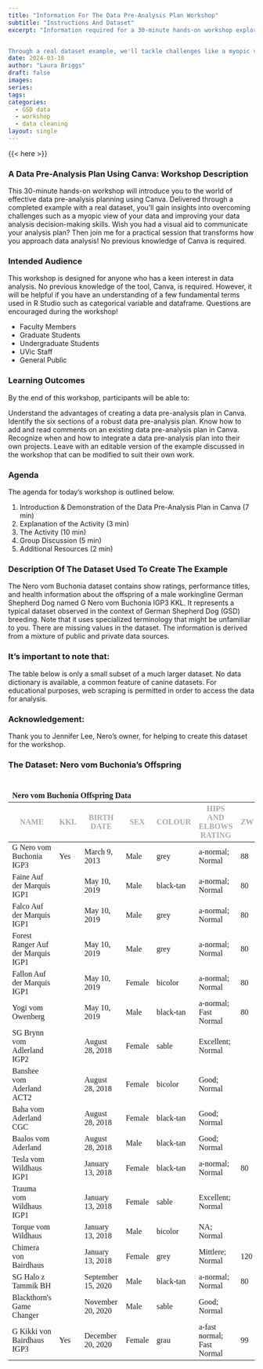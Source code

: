 ```yaml
---
title: "Information For The Data Pre-Analysis Plan Workshop"
subtitle: "Instructions And Dataset"
excerpt: "Information required for a 30-minute hands-on workshop exploring the world of effective data pre-analysis planning using Canva. 


Through a real dataset example, we'll tackle challenges like a myopic view of your data and work together to enhance your data analysis decision-making skills. Ever wished for a visual aid to communicate your analysis plan? You're in luck! No previous knowledge of Canva is needed – just bring your curiosity and enthusiasm!"
date: 2024-03-18
author: "Laura Briggs"
draft: false
images:
series:
tags:
categories:
  - GSD data
  - workshop
  - data cleaning
layout: single
---
```


{{< here >}}

### A Data Pre-Analysis Plan Using Canva: Workshop Description

This 30-minute hands-on workshop will introduce you to the world of effective data pre-analysis planning using Canva. Delivered through a completed example with a real dataset, you’ll gain insights into overcoming challenges such as a myopic view of your data and improving your data analysis decision-making skills. Wish you had a visual aid to communicate your analysis plan? Then join me for a practical session that transforms how you approach data analysis! No previous knowledge of Canva is required.

### Intended Audience

This workshop is designed for anyone who has a keen interest in data analysis. No previous knowledge of the tool, Canva, is required. However, it will be helpful if you have an understanding of a few fundamental terms used in R Studio such as categorical variable and dataframe. Questions are encouraged during the workshop!

- Faculty Members
- Graduate Students
- Undergraduate Students
- UVic Staff
- General Public

### Learning Outcomes

By the end of this workshop, participants will be able to:

Understand the advantages of creating a data pre-analysis plan in Canva.
Identify the six sections of a robust data pre-analysis plan.
Know how to add and read comments on an existing data pre-analysis plan in Canva.
Recognize when and how to integrate a data pre-analysis plan into their own projects.
Leave with an editable version of the example discussed in the workshop that can be modified to suit their own work.

### Agenda

The agenda for today’s workshop is outlined below.

1.  Introduction & Demonstration of the Data Pre-Analysis Plan in Canva (7 min)
2.  Explanation of the Activity (3 min)
3.  The Activity (10 min)
4.  Group Discussion (5 min)
5.  Additional Resources (2 min)

### Description Of The Dataset Used To Create The Example

The Nero vom Buchonia dataset contains show ratings, performance titles, and health information about the offspring of a male workingline German Shepherd Dog named G Nero vom Buchonia IGP3 KKL.
It represents a typical dataset observed in the context of German Shepherd Dog (GSD) breeding. Note that it uses specialized terminology that might be unfamiliar to you.
There are missing values in the dataset.
The information is derived from a mixture of public and private data sources.

### It’s important to note that:

The table below is only a small subset of a much larger dataset.
No data dictionary is available, a common feature of canine datasets.
For educational purposes, web scraping is permitted in order to access the data for analysis.

### Acknowledgement:

Thank you to Jennifer Lee, Nero’s owner, for helping to create this dataset for the workshop.

### The Dataset: Nero vom Buchonia’s Offspring

<div id="mhvtktcnxt" style="padding-left:0px;padding-right:0px;padding-top:10px;padding-bottom:10px;overflow-x:auto;overflow-y:auto;width:auto;height:auto;">
<style>@import url("https://fonts.googleapis.com/css2?family=Source+Sans+Pro:ital,wght@0,100;0,200;0,300;0,400;0,500;0,600;0,700;0,800;0,900;1,100;1,200;1,300;1,400;1,500;1,600;1,700;1,800;1,900&display=swap");
@import url("https://fonts.googleapis.com/css2?family=Libre+Franklin:ital,wght@0,100;0,200;0,300;0,400;0,500;0,600;0,700;0,800;0,900;1,100;1,200;1,300;1,400;1,500;1,600;1,700;1,800;1,900&display=swap");
@import url("https://fonts.googleapis.com/css2?family=Source+Sans+Pro:ital,wght@0,100;0,200;0,300;0,400;0,500;0,600;0,700;0,800;0,900;1,100;1,200;1,300;1,400;1,500;1,600;1,700;1,800;1,900&display=swap");
#mhvtktcnxt table {
  font-family: system-ui, 'Segoe UI', Roboto, Helvetica, Arial, sans-serif, 'Apple Color Emoji', 'Segoe UI Emoji', 'Segoe UI Symbol', 'Noto Color Emoji';
  -webkit-font-smoothing: antialiased;
  -moz-osx-font-smoothing: grayscale;
}
&#10;#mhvtktcnxt thead, #mhvtktcnxt tbody, #mhvtktcnxt tfoot, #mhvtktcnxt tr, #mhvtktcnxt td, #mhvtktcnxt th {
  border-style: none;
}
&#10;#mhvtktcnxt p {
  margin: 0;
  padding: 0;
}
&#10;#mhvtktcnxt .gt_table {
  display: table;
  border-collapse: collapse;
  line-height: normal;
  margin-left: auto;
  margin-right: auto;
  color: #333333;
  font-size: 16px;
  font-weight: normal;
  font-style: normal;
  background-color: #FFFFFF;
  width: auto;
  border-top-style: none;
  border-top-width: 2px;
  border-top-color: #A8A8A8;
  border-right-style: none;
  border-right-width: 2px;
  border-right-color: #D3D3D3;
  border-bottom-style: solid;
  border-bottom-width: 2px;
  border-bottom-color: #A8A8A8;
  border-left-style: none;
  border-left-width: 2px;
  border-left-color: #D3D3D3;
}
&#10;#mhvtktcnxt .gt_caption {
  padding-top: 4px;
  padding-bottom: 4px;
}
&#10;#mhvtktcnxt .gt_title {
  color: #333333;
  font-size: 125%;
  font-weight: initial;
  padding-top: 4px;
  padding-bottom: 4px;
  padding-left: 5px;
  padding-right: 5px;
  border-bottom-color: #FFFFFF;
  border-bottom-width: 0;
}
&#10;#mhvtktcnxt .gt_subtitle {
  color: #333333;
  font-size: 85%;
  font-weight: initial;
  padding-top: 3px;
  padding-bottom: 5px;
  padding-left: 5px;
  padding-right: 5px;
  border-top-color: #FFFFFF;
  border-top-width: 0;
}
&#10;#mhvtktcnxt .gt_heading {
  background-color: #FFFFFF;
  text-align: center;
  border-bottom-color: #FFFFFF;
  border-left-style: none;
  border-left-width: 1px;
  border-left-color: #D3D3D3;
  border-right-style: none;
  border-right-width: 1px;
  border-right-color: #D3D3D3;
}
&#10;#mhvtktcnxt .gt_bottom_border {
  border-bottom-style: none;
  border-bottom-width: 2px;
  border-bottom-color: #D3D3D3;
}
&#10;#mhvtktcnxt .gt_col_headings {
  border-top-style: none;
  border-top-width: 2px;
  border-top-color: #D3D3D3;
  border-bottom-style: none;
  border-bottom-width: 1px;
  border-bottom-color: #334422;
  border-left-style: none;
  border-left-width: 1px;
  border-left-color: #D3D3D3;
  border-right-style: none;
  border-right-width: 1px;
  border-right-color: #D3D3D3;
}
&#10;#mhvtktcnxt .gt_col_heading {
  color: #333333;
  background-color: #FFFFFF;
  font-size: 12px;
  font-weight: normal;
  text-transform: inherit;
  border-left-style: none;
  border-left-width: 1px;
  border-left-color: #D3D3D3;
  border-right-style: none;
  border-right-width: 1px;
  border-right-color: #D3D3D3;
  vertical-align: bottom;
  padding-top: 5px;
  padding-bottom: 6px;
  padding-left: 5px;
  padding-right: 5px;
  overflow-x: hidden;
}
&#10;#mhvtktcnxt .gt_column_spanner_outer {
  color: #333333;
  background-color: #FFFFFF;
  font-size: 12px;
  font-weight: normal;
  text-transform: inherit;
  padding-top: 0;
  padding-bottom: 0;
  padding-left: 4px;
  padding-right: 4px;
}
&#10;#mhvtktcnxt .gt_column_spanner_outer:first-child {
  padding-left: 0;
}
&#10;#mhvtktcnxt .gt_column_spanner_outer:last-child {
  padding-right: 0;
}
&#10;#mhvtktcnxt .gt_column_spanner {
  border-bottom-style: none;
  border-bottom-width: 1px;
  border-bottom-color: #334422;
  vertical-align: bottom;
  padding-top: 5px;
  padding-bottom: 5px;
  overflow-x: hidden;
  display: inline-block;
  width: 100%;
}
&#10;#mhvtktcnxt .gt_spanner_row {
  border-bottom-style: hidden;
}
&#10;#mhvtktcnxt .gt_group_heading {
  padding-top: 8px;
  padding-bottom: 8px;
  padding-left: 5px;
  padding-right: 5px;
  color: #333333;
  background-color: #FFFFFF;
  font-size: 100%;
  font-weight: initial;
  text-transform: inherit;
  border-top-style: solid;
  border-top-width: 2px;
  border-top-color: #D3D3D3;
  border-bottom-style: solid;
  border-bottom-width: 2px;
  border-bottom-color: #D3D3D3;
  border-left-style: none;
  border-left-width: 1px;
  border-left-color: #D3D3D3;
  border-right-style: none;
  border-right-width: 1px;
  border-right-color: #D3D3D3;
  vertical-align: middle;
  text-align: left;
}
&#10;#mhvtktcnxt .gt_empty_group_heading {
  padding: 0.5px;
  color: #333333;
  background-color: #FFFFFF;
  font-size: 100%;
  font-weight: initial;
  border-top-style: solid;
  border-top-width: 2px;
  border-top-color: #D3D3D3;
  border-bottom-style: solid;
  border-bottom-width: 2px;
  border-bottom-color: #D3D3D3;
  vertical-align: middle;
}
&#10;#mhvtktcnxt .gt_from_md > :first-child {
  margin-top: 0;
}
&#10;#mhvtktcnxt .gt_from_md > :last-child {
  margin-bottom: 0;
}
&#10;#mhvtktcnxt .gt_row {
  padding-top: 7px;
  padding-bottom: 7px;
  padding-left: 5px;
  padding-right: 5px;
  margin: 10px;
  border-top-style: solid;
  border-top-width: 1px;
  border-top-color: #D3D3D3;
  border-left-style: none;
  border-left-width: 1px;
  border-left-color: #D3D3D3;
  border-right-style: none;
  border-right-width: 1px;
  border-right-color: #D3D3D3;
  vertical-align: middle;
  overflow-x: hidden;
}
&#10;#mhvtktcnxt .gt_stub {
  color: #333333;
  background-color: #FFFFFF;
  font-size: 100%;
  font-weight: initial;
  text-transform: inherit;
  border-right-style: solid;
  border-right-width: 2px;
  border-right-color: #D3D3D3;
  padding-left: 5px;
  padding-right: 5px;
}
&#10;#mhvtktcnxt .gt_stub_row_group {
  color: #333333;
  background-color: #FFFFFF;
  font-size: 100%;
  font-weight: initial;
  text-transform: inherit;
  border-right-style: solid;
  border-right-width: 2px;
  border-right-color: #D3D3D3;
  padding-left: 5px;
  padding-right: 5px;
  vertical-align: top;
}
&#10;#mhvtktcnxt .gt_row_group_first td {
  border-top-width: 2px;
}
&#10;#mhvtktcnxt .gt_row_group_first th {
  border-top-width: 2px;
}
&#10;#mhvtktcnxt .gt_summary_row {
  color: #333333;
  background-color: #FFFFFF;
  text-transform: inherit;
  padding-top: 8px;
  padding-bottom: 8px;
  padding-left: 5px;
  padding-right: 5px;
}
&#10;#mhvtktcnxt .gt_first_summary_row {
  border-top-style: solid;
  border-top-color: #D3D3D3;
}
&#10;#mhvtktcnxt .gt_first_summary_row.thick {
  border-top-width: 2px;
}
&#10;#mhvtktcnxt .gt_last_summary_row {
  padding-top: 8px;
  padding-bottom: 8px;
  padding-left: 5px;
  padding-right: 5px;
  border-bottom-style: solid;
  border-bottom-width: 2px;
  border-bottom-color: #D3D3D3;
}
&#10;#mhvtktcnxt .gt_grand_summary_row {
  color: #333333;
  background-color: #FFFFFF;
  text-transform: inherit;
  padding-top: 8px;
  padding-bottom: 8px;
  padding-left: 5px;
  padding-right: 5px;
}
&#10;#mhvtktcnxt .gt_first_grand_summary_row {
  padding-top: 8px;
  padding-bottom: 8px;
  padding-left: 5px;
  padding-right: 5px;
  border-top-style: double;
  border-top-width: 6px;
  border-top-color: #D3D3D3;
}
&#10;#mhvtktcnxt .gt_last_grand_summary_row_top {
  padding-top: 8px;
  padding-bottom: 8px;
  padding-left: 5px;
  padding-right: 5px;
  border-bottom-style: double;
  border-bottom-width: 6px;
  border-bottom-color: #D3D3D3;
}
&#10;#mhvtktcnxt .gt_striped {
  background-color: rgba(128, 128, 128, 0.05);
}
&#10;#mhvtktcnxt .gt_table_body {
  border-top-style: none;
  border-top-width: 2px;
  border-top-color: #D3D3D3;
  border-bottom-style: solid;
  border-bottom-width: 2px;
  border-bottom-color: #FFFFFF;
}
&#10;#mhvtktcnxt .gt_footnotes {
  color: #333333;
  background-color: #FFFFFF;
  border-bottom-style: none;
  border-bottom-width: 2px;
  border-bottom-color: #D3D3D3;
  border-left-style: none;
  border-left-width: 2px;
  border-left-color: #D3D3D3;
  border-right-style: none;
  border-right-width: 2px;
  border-right-color: #D3D3D3;
}
&#10;#mhvtktcnxt .gt_footnote {
  margin: 0px;
  font-size: 90%;
  padding-top: 4px;
  padding-bottom: 4px;
  padding-left: 5px;
  padding-right: 5px;
}
&#10;#mhvtktcnxt .gt_sourcenotes {
  color: #333333;
  background-color: #FFFFFF;
  border-bottom-style: none;
  border-bottom-width: 2px;
  border-bottom-color: #D3D3D3;
  border-left-style: none;
  border-left-width: 2px;
  border-left-color: #D3D3D3;
  border-right-style: none;
  border-right-width: 2px;
  border-right-color: #D3D3D3;
}
&#10;#mhvtktcnxt .gt_sourcenote {
  font-size: 90%;
  padding-top: 4px;
  padding-bottom: 4px;
  padding-left: 5px;
  padding-right: 5px;
}
&#10;#mhvtktcnxt .gt_left {
  text-align: left;
}
&#10;#mhvtktcnxt .gt_center {
  text-align: center;
}
&#10;#mhvtktcnxt .gt_right {
  text-align: right;
  font-variant-numeric: tabular-nums;
}
&#10;#mhvtktcnxt .gt_font_normal {
  font-weight: normal;
}
&#10;#mhvtktcnxt .gt_font_bold {
  font-weight: bold;
}
&#10;#mhvtktcnxt .gt_font_italic {
  font-style: italic;
}
&#10;#mhvtktcnxt .gt_super {
  font-size: 65%;
}
&#10;#mhvtktcnxt .gt_footnote_marks {
  font-size: 75%;
  vertical-align: 0.4em;
  position: initial;
}
&#10;#mhvtktcnxt .gt_asterisk {
  font-size: 100%;
  vertical-align: 0;
}
&#10;#mhvtktcnxt .gt_indent_1 {
  text-indent: 5px;
}
&#10;#mhvtktcnxt .gt_indent_2 {
  text-indent: 10px;
}
&#10;#mhvtktcnxt .gt_indent_3 {
  text-indent: 15px;
}
&#10;#mhvtktcnxt .gt_indent_4 {
  text-indent: 20px;
}
&#10;#mhvtktcnxt .gt_indent_5 {
  text-indent: 25px;
}
</style>
<table class="gt_table" data-quarto-disable-processing="false" data-quarto-bootstrap="false">
  <thead>
    <tr class="gt_heading">
      <td colspan="7" class="gt_heading gt_title gt_font_normal gt_bottom_border" style="font-family: 'Libre Franklin'; font-weight: 800;"><strong>Nero vom Buchonia Offspring Data</strong></td>
    </tr>
    &#10;    <tr class="gt_col_headings">
      <th class="gt_col_heading gt_columns_bottom_border gt_left" rowspan="1" colspan="1" style="color: #A9A9A9; font-family: 'Source Sans Pro'; text-transform: uppercase;" scope="col" id="&lt;strong&gt;Name&lt;/strong&gt;"><strong>Name</strong></th>
      <th class="gt_col_heading gt_columns_bottom_border gt_left" rowspan="1" colspan="1" style="color: #A9A9A9; font-family: 'Source Sans Pro'; text-transform: uppercase;" scope="col" id="&lt;strong&gt;KKL&lt;/strong&gt;"><strong>KKL</strong></th>
      <th class="gt_col_heading gt_columns_bottom_border gt_left" rowspan="1" colspan="1" style="color: #A9A9A9; font-family: 'Source Sans Pro'; text-transform: uppercase;" scope="col" id="&lt;strong&gt;Birth Date&lt;/strong&gt;"><strong>Birth Date</strong></th>
      <th class="gt_col_heading gt_columns_bottom_border gt_left" rowspan="1" colspan="1" style="color: #A9A9A9; font-family: 'Source Sans Pro'; text-transform: uppercase;" scope="col" id="&lt;strong&gt;Sex&lt;/strong&gt;"><strong>Sex</strong></th>
      <th class="gt_col_heading gt_columns_bottom_border gt_left" rowspan="1" colspan="1" style="color: #A9A9A9; font-family: 'Source Sans Pro'; text-transform: uppercase;" scope="col" id="&lt;strong&gt;Colour&lt;/strong&gt;"><strong>Colour</strong></th>
      <th class="gt_col_heading gt_columns_bottom_border gt_left" rowspan="1" colspan="1" style="color: #A9A9A9; font-family: 'Source Sans Pro'; text-transform: uppercase;" scope="col" id="&lt;strong&gt;Hips And Elbows Rating&lt;/strong&gt;"><strong>Hips And Elbows Rating</strong></th>
      <th class="gt_col_heading gt_columns_bottom_border gt_right" rowspan="1" colspan="1" style="color: #A9A9A9; font-family: 'Source Sans Pro'; text-transform: uppercase;" scope="col" id="&lt;strong&gt;ZW&lt;/strong&gt;"><strong>ZW</strong></th>
    </tr>
  </thead>
  <tbody class="gt_table_body">
    <tr><td headers="Name" class="gt_row gt_left" style="font-family: 'Source Sans Pro'; font-weight: 400; 10px">G Nero vom Buchonia IGP3</td>
<td headers="KKL" class="gt_row gt_left" style="font-family: 'Source Sans Pro'; font-weight: 400; 10px">Yes</td>
<td headers="BirthDate" class="gt_row gt_left" style="font-family: 'Source Sans Pro'; font-weight: 400; 10px">March 9, 2013</td>
<td headers="Sex" class="gt_row gt_left" style="font-family: 'Source Sans Pro'; font-weight: 400; 10px">Male</td>
<td headers="Colour" class="gt_row gt_left" style="font-family: 'Source Sans Pro'; font-weight: 400; 10px">grey</td>
<td headers="HipsAndElbowsRating" class="gt_row gt_left" style="font-family: 'Source Sans Pro'; font-weight: 400; 10px">a‑normal; Normal</td>
<td headers="ZW" class="gt_row gt_right" style="font-family: 'Source Sans Pro'; font-weight: 400; 10px">88</td></tr>
    <tr><td headers="Name" class="gt_row gt_left" style="font-family: 'Source Sans Pro'; font-weight: 400; 10px">Faine Auf der Marquis IGP1</td>
<td headers="KKL" class="gt_row gt_left" style="font-family: 'Source Sans Pro'; font-weight: 400; 10px"></td>
<td headers="BirthDate" class="gt_row gt_left" style="font-family: 'Source Sans Pro'; font-weight: 400; 10px">May 10, 2019</td>
<td headers="Sex" class="gt_row gt_left" style="font-family: 'Source Sans Pro'; font-weight: 400; 10px">Male</td>
<td headers="Colour" class="gt_row gt_left" style="font-family: 'Source Sans Pro'; font-weight: 400; 10px">black‑tan</td>
<td headers="HipsAndElbowsRating" class="gt_row gt_left" style="font-family: 'Source Sans Pro'; font-weight: 400; 10px">a‑normal; Normal</td>
<td headers="ZW" class="gt_row gt_right" style="font-family: 'Source Sans Pro'; font-weight: 400; 10px">80</td></tr>
    <tr><td headers="Name" class="gt_row gt_left" style="font-family: 'Source Sans Pro'; font-weight: 400; 10px">Falco Auf der Marquis IGP1</td>
<td headers="KKL" class="gt_row gt_left" style="font-family: 'Source Sans Pro'; font-weight: 400; 10px"></td>
<td headers="BirthDate" class="gt_row gt_left" style="font-family: 'Source Sans Pro'; font-weight: 400; 10px">May 10, 2019</td>
<td headers="Sex" class="gt_row gt_left" style="font-family: 'Source Sans Pro'; font-weight: 400; 10px">Male</td>
<td headers="Colour" class="gt_row gt_left" style="font-family: 'Source Sans Pro'; font-weight: 400; 10px">grey</td>
<td headers="HipsAndElbowsRating" class="gt_row gt_left" style="font-family: 'Source Sans Pro'; font-weight: 400; 10px">a‑normal; Normal</td>
<td headers="ZW" class="gt_row gt_right" style="font-family: 'Source Sans Pro'; font-weight: 400; 10px">80</td></tr>
    <tr><td headers="Name" class="gt_row gt_left" style="font-family: 'Source Sans Pro'; font-weight: 400; 10px">Forest Ranger Auf der Marquis IGP1</td>
<td headers="KKL" class="gt_row gt_left" style="font-family: 'Source Sans Pro'; font-weight: 400; 10px"></td>
<td headers="BirthDate" class="gt_row gt_left" style="font-family: 'Source Sans Pro'; font-weight: 400; 10px">May 10, 2019</td>
<td headers="Sex" class="gt_row gt_left" style="font-family: 'Source Sans Pro'; font-weight: 400; 10px">Male</td>
<td headers="Colour" class="gt_row gt_left" style="font-family: 'Source Sans Pro'; font-weight: 400; 10px">grey</td>
<td headers="HipsAndElbowsRating" class="gt_row gt_left" style="font-family: 'Source Sans Pro'; font-weight: 400; 10px">a‑normal; Normal</td>
<td headers="ZW" class="gt_row gt_right" style="font-family: 'Source Sans Pro'; font-weight: 400; 10px">80</td></tr>
    <tr><td headers="Name" class="gt_row gt_left" style="font-family: 'Source Sans Pro'; font-weight: 400; 10px">Fallon Auf der Marquis IGP1</td>
<td headers="KKL" class="gt_row gt_left" style="font-family: 'Source Sans Pro'; font-weight: 400; 10px"></td>
<td headers="BirthDate" class="gt_row gt_left" style="font-family: 'Source Sans Pro'; font-weight: 400; 10px">May 10, 2019</td>
<td headers="Sex" class="gt_row gt_left" style="font-family: 'Source Sans Pro'; font-weight: 400; 10px">Female</td>
<td headers="Colour" class="gt_row gt_left" style="font-family: 'Source Sans Pro'; font-weight: 400; 10px">bicolor</td>
<td headers="HipsAndElbowsRating" class="gt_row gt_left" style="font-family: 'Source Sans Pro'; font-weight: 400; 10px">a‑normal; Normal</td>
<td headers="ZW" class="gt_row gt_right" style="font-family: 'Source Sans Pro'; font-weight: 400; 10px">80</td></tr>
    <tr><td headers="Name" class="gt_row gt_left" style="font-family: 'Source Sans Pro'; font-weight: 400; 10px">Yogi vom Owenberg</td>
<td headers="KKL" class="gt_row gt_left" style="font-family: 'Source Sans Pro'; font-weight: 400; 10px"></td>
<td headers="BirthDate" class="gt_row gt_left" style="font-family: 'Source Sans Pro'; font-weight: 400; 10px">May 10, 2019</td>
<td headers="Sex" class="gt_row gt_left" style="font-family: 'Source Sans Pro'; font-weight: 400; 10px">Male</td>
<td headers="Colour" class="gt_row gt_left" style="font-family: 'Source Sans Pro'; font-weight: 400; 10px">black‑tan</td>
<td headers="HipsAndElbowsRating" class="gt_row gt_left" style="font-family: 'Source Sans Pro'; font-weight: 400; 10px">a‑normal; Fast Normal</td>
<td headers="ZW" class="gt_row gt_right" style="font-family: 'Source Sans Pro'; font-weight: 400; 10px">80</td></tr>
    <tr><td headers="Name" class="gt_row gt_left" style="font-family: 'Source Sans Pro'; font-weight: 400; 10px">SG Brynn vom Adlerland IGP2</td>
<td headers="KKL" class="gt_row gt_left" style="font-family: 'Source Sans Pro'; font-weight: 400; 10px"></td>
<td headers="BirthDate" class="gt_row gt_left" style="font-family: 'Source Sans Pro'; font-weight: 400; 10px">August 28, 2018</td>
<td headers="Sex" class="gt_row gt_left" style="font-family: 'Source Sans Pro'; font-weight: 400; 10px">Female</td>
<td headers="Colour" class="gt_row gt_left" style="font-family: 'Source Sans Pro'; font-weight: 400; 10px">sable</td>
<td headers="HipsAndElbowsRating" class="gt_row gt_left" style="font-family: 'Source Sans Pro'; font-weight: 400; 10px">Excellent; Normal</td>
<td headers="ZW" class="gt_row gt_right" style="font-family: 'Source Sans Pro'; font-weight: 400; 10px"></td></tr>
    <tr><td headers="Name" class="gt_row gt_left" style="font-family: 'Source Sans Pro'; font-weight: 400; 10px">Banshee vom Aderland ACT2</td>
<td headers="KKL" class="gt_row gt_left" style="font-family: 'Source Sans Pro'; font-weight: 400; 10px"></td>
<td headers="BirthDate" class="gt_row gt_left" style="font-family: 'Source Sans Pro'; font-weight: 400; 10px">August 28, 2018</td>
<td headers="Sex" class="gt_row gt_left" style="font-family: 'Source Sans Pro'; font-weight: 400; 10px">Female</td>
<td headers="Colour" class="gt_row gt_left" style="font-family: 'Source Sans Pro'; font-weight: 400; 10px">bicolor</td>
<td headers="HipsAndElbowsRating" class="gt_row gt_left" style="font-family: 'Source Sans Pro'; font-weight: 400; 10px">Good; Normal</td>
<td headers="ZW" class="gt_row gt_right" style="font-family: 'Source Sans Pro'; font-weight: 400; 10px"></td></tr>
    <tr><td headers="Name" class="gt_row gt_left" style="font-family: 'Source Sans Pro'; font-weight: 400; 10px">Baha vom Aderland CGC</td>
<td headers="KKL" class="gt_row gt_left" style="font-family: 'Source Sans Pro'; font-weight: 400; 10px"></td>
<td headers="BirthDate" class="gt_row gt_left" style="font-family: 'Source Sans Pro'; font-weight: 400; 10px">August 28, 2018</td>
<td headers="Sex" class="gt_row gt_left" style="font-family: 'Source Sans Pro'; font-weight: 400; 10px">Female</td>
<td headers="Colour" class="gt_row gt_left" style="font-family: 'Source Sans Pro'; font-weight: 400; 10px">black‑tan</td>
<td headers="HipsAndElbowsRating" class="gt_row gt_left" style="font-family: 'Source Sans Pro'; font-weight: 400; 10px">Good; Normal</td>
<td headers="ZW" class="gt_row gt_right" style="font-family: 'Source Sans Pro'; font-weight: 400; 10px"></td></tr>
    <tr><td headers="Name" class="gt_row gt_left" style="font-family: 'Source Sans Pro'; font-weight: 400; 10px">Baalos vom Aderland</td>
<td headers="KKL" class="gt_row gt_left" style="font-family: 'Source Sans Pro'; font-weight: 400; 10px"></td>
<td headers="BirthDate" class="gt_row gt_left" style="font-family: 'Source Sans Pro'; font-weight: 400; 10px">August 28, 2018</td>
<td headers="Sex" class="gt_row gt_left" style="font-family: 'Source Sans Pro'; font-weight: 400; 10px">Male</td>
<td headers="Colour" class="gt_row gt_left" style="font-family: 'Source Sans Pro'; font-weight: 400; 10px">black‑tan</td>
<td headers="HipsAndElbowsRating" class="gt_row gt_left" style="font-family: 'Source Sans Pro'; font-weight: 400; 10px">Good; Normal</td>
<td headers="ZW" class="gt_row gt_right" style="font-family: 'Source Sans Pro'; font-weight: 400; 10px"></td></tr>
    <tr><td headers="Name" class="gt_row gt_left" style="font-family: 'Source Sans Pro'; font-weight: 400; 10px">Tesla vom Wildhaus IGP1</td>
<td headers="KKL" class="gt_row gt_left" style="font-family: 'Source Sans Pro'; font-weight: 400; 10px"></td>
<td headers="BirthDate" class="gt_row gt_left" style="font-family: 'Source Sans Pro'; font-weight: 400; 10px">January 13, 2018</td>
<td headers="Sex" class="gt_row gt_left" style="font-family: 'Source Sans Pro'; font-weight: 400; 10px">Female</td>
<td headers="Colour" class="gt_row gt_left" style="font-family: 'Source Sans Pro'; font-weight: 400; 10px">black‑tan</td>
<td headers="HipsAndElbowsRating" class="gt_row gt_left" style="font-family: 'Source Sans Pro'; font-weight: 400; 10px">a‑normal; Normal</td>
<td headers="ZW" class="gt_row gt_right" style="font-family: 'Source Sans Pro'; font-weight: 400; 10px">80</td></tr>
    <tr><td headers="Name" class="gt_row gt_left" style="font-family: 'Source Sans Pro'; font-weight: 400; 10px">Trauma vom Wildhaus IGP1</td>
<td headers="KKL" class="gt_row gt_left" style="font-family: 'Source Sans Pro'; font-weight: 400; 10px"></td>
<td headers="BirthDate" class="gt_row gt_left" style="font-family: 'Source Sans Pro'; font-weight: 400; 10px">January 13, 2018</td>
<td headers="Sex" class="gt_row gt_left" style="font-family: 'Source Sans Pro'; font-weight: 400; 10px">Female</td>
<td headers="Colour" class="gt_row gt_left" style="font-family: 'Source Sans Pro'; font-weight: 400; 10px">sable</td>
<td headers="HipsAndElbowsRating" class="gt_row gt_left" style="font-family: 'Source Sans Pro'; font-weight: 400; 10px">Excellent; Normal</td>
<td headers="ZW" class="gt_row gt_right" style="font-family: 'Source Sans Pro'; font-weight: 400; 10px"></td></tr>
    <tr><td headers="Name" class="gt_row gt_left" style="font-family: 'Source Sans Pro'; font-weight: 400; 10px">Torque vom Wildhaus</td>
<td headers="KKL" class="gt_row gt_left" style="font-family: 'Source Sans Pro'; font-weight: 400; 10px"></td>
<td headers="BirthDate" class="gt_row gt_left" style="font-family: 'Source Sans Pro'; font-weight: 400; 10px">January 13, 2018</td>
<td headers="Sex" class="gt_row gt_left" style="font-family: 'Source Sans Pro'; font-weight: 400; 10px">Male</td>
<td headers="Colour" class="gt_row gt_left" style="font-family: 'Source Sans Pro'; font-weight: 400; 10px">bicolor</td>
<td headers="HipsAndElbowsRating" class="gt_row gt_left" style="font-family: 'Source Sans Pro'; font-weight: 400; 10px">NA; Normal</td>
<td headers="ZW" class="gt_row gt_right" style="font-family: 'Source Sans Pro'; font-weight: 400; 10px"></td></tr>
    <tr><td headers="Name" class="gt_row gt_left" style="font-family: 'Source Sans Pro'; font-weight: 400; 10px">Chimera von Bairdhaus</td>
<td headers="KKL" class="gt_row gt_left" style="font-family: 'Source Sans Pro'; font-weight: 400; 10px"></td>
<td headers="BirthDate" class="gt_row gt_left" style="font-family: 'Source Sans Pro'; font-weight: 400; 10px">January 13, 2018</td>
<td headers="Sex" class="gt_row gt_left" style="font-family: 'Source Sans Pro'; font-weight: 400; 10px">Female</td>
<td headers="Colour" class="gt_row gt_left" style="font-family: 'Source Sans Pro'; font-weight: 400; 10px">grey</td>
<td headers="HipsAndElbowsRating" class="gt_row gt_left" style="font-family: 'Source Sans Pro'; font-weight: 400; 10px">Mittlere; Normal</td>
<td headers="ZW" class="gt_row gt_right" style="font-family: 'Source Sans Pro'; font-weight: 400; 10px">120</td></tr>
    <tr><td headers="Name" class="gt_row gt_left" style="font-family: 'Source Sans Pro'; font-weight: 400; 10px">SG Halo z Tammik BH</td>
<td headers="KKL" class="gt_row gt_left" style="font-family: 'Source Sans Pro'; font-weight: 400; 10px"></td>
<td headers="BirthDate" class="gt_row gt_left" style="font-family: 'Source Sans Pro'; font-weight: 400; 10px">September 15, 2020</td>
<td headers="Sex" class="gt_row gt_left" style="font-family: 'Source Sans Pro'; font-weight: 400; 10px">Male</td>
<td headers="Colour" class="gt_row gt_left" style="font-family: 'Source Sans Pro'; font-weight: 400; 10px">black‑tan</td>
<td headers="HipsAndElbowsRating" class="gt_row gt_left" style="font-family: 'Source Sans Pro'; font-weight: 400; 10px">a‑normal; Normal</td>
<td headers="ZW" class="gt_row gt_right" style="font-family: 'Source Sans Pro'; font-weight: 400; 10px">80</td></tr>
    <tr><td headers="Name" class="gt_row gt_left" style="font-family: 'Source Sans Pro'; font-weight: 400; 10px">Blackthorn's Game Changer</td>
<td headers="KKL" class="gt_row gt_left" style="font-family: 'Source Sans Pro'; font-weight: 400; 10px"></td>
<td headers="BirthDate" class="gt_row gt_left" style="font-family: 'Source Sans Pro'; font-weight: 400; 10px">November 20, 2020</td>
<td headers="Sex" class="gt_row gt_left" style="font-family: 'Source Sans Pro'; font-weight: 400; 10px">Male</td>
<td headers="Colour" class="gt_row gt_left" style="font-family: 'Source Sans Pro'; font-weight: 400; 10px">sable</td>
<td headers="HipsAndElbowsRating" class="gt_row gt_left" style="font-family: 'Source Sans Pro'; font-weight: 400; 10px">Good; Normal</td>
<td headers="ZW" class="gt_row gt_right" style="font-family: 'Source Sans Pro'; font-weight: 400; 10px"></td></tr>
    <tr><td headers="Name" class="gt_row gt_left" style="font-family: 'Source Sans Pro'; font-weight: 400; 10px">G Kikki von Bairdhaus IGP3</td>
<td headers="KKL" class="gt_row gt_left" style="font-family: 'Source Sans Pro'; font-weight: 400; 10px">Yes</td>
<td headers="BirthDate" class="gt_row gt_left" style="font-family: 'Source Sans Pro'; font-weight: 400; 10px">December 20, 2020</td>
<td headers="Sex" class="gt_row gt_left" style="font-family: 'Source Sans Pro'; font-weight: 400; 10px">Female</td>
<td headers="Colour" class="gt_row gt_left" style="font-family: 'Source Sans Pro'; font-weight: 400; 10px">grau</td>
<td headers="HipsAndElbowsRating" class="gt_row gt_left" style="font-family: 'Source Sans Pro'; font-weight: 400; 10px">a‑fast normal; Fast Normal</td>
<td headers="ZW" class="gt_row gt_right" style="font-family: 'Source Sans Pro'; font-weight: 400; 10px">99</td></tr>
  </tbody>
  &#10;  
</table>
</div>
